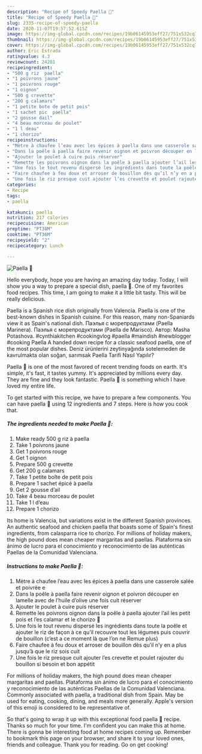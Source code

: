 ```yaml
---
description: "Recipe of Speedy Paella 🥘"
title: "Recipe of Speedy Paella 🥘"
slug: 2335-recipe-of-speedy-paella
date: 2020-11-07T19:57:52.615Z
image: https://img-global.cpcdn.com/recipes/19b06145953eff27/751x532cq70/paella-🥘-photo-principale-de-la-recette.jpg
thumbnail: https://img-global.cpcdn.com/recipes/19b06145953eff27/751x532cq70/paella-🥘-photo-principale-de-la-recette.jpg
cover: https://img-global.cpcdn.com/recipes/19b06145953eff27/751x532cq70/paella-🥘-photo-principale-de-la-recette.jpg
author: Eric Estrada
ratingvalue: 4.3
reviewcount: 24201
recipeingredient:
- "500 g riz  paella"
- "1 poivrons jaune"
- "1 poivrons rouge"
- "1 oignon"
- "500 g crevette"
- "200 g calamars"
- "1 petite bote de petit pois"
- "1 sachet pic  paella"
- "2 gousse dail"
- "4 beau morceau de poulet"
- "1 l deau"
- "1 chorizo"
recipeinstructions:
- "Mètre à chaufee l’eau avec les épices à paella dans une casserole salée et poivrée e"
- "Dans la poêle à paella faire revenir oignon et poivron découper en lamelle avec de l’huile d’olive une fois cuit réserver"
- "Ajouter le poulet à cuire puis réserver"
- "Remette les poivrons oignon dans la poêle à paella ajouter l’ail les petit pois et l’es calamar et le chorizo 🐙"
- "Une fois le tout revenu dispersé les ingrédients dans toute la poêle et ajouter le riz de façon à ce qu’il recouvre tout les légumes puis couvrir de bouillon (c’est a ce moment là que l’on ne Remue plus)"
- "Faire chaufee à feu doux et arroser de bouillon dès qu’il n’y en a plus jusqu’à que le riz sois cuit"
- "Une fois le riz presque cuit ajouter l’es crevette et poulet rajouter du bouillon si besoin et bon appétit"
categories:
- Recipe
tags:
- paella

katakunci: paella 
nutrition: 217 calories
recipecuisine: American
preptime: "PT38M"
cooktime: "PT36M"
recipeyield: "2"
recipecategory: Lunch

---
```



![Paella 🥘](https://img-global.cpcdn.com/recipes/19b06145953eff27/751x532cq70/paella-🥘-photo-principale-de-la-recette.jpg)

Hello everybody, hope you are having an amazing day today. Today, I will show you a way to prepare a special dish, paella 🥘. One of my favorites food recipes. This time, I am going to make it a little bit tasty. This will be really delicious.

Paella is a Spanish rice dish originally from Valencia. Paella is one of the best-known dishes in Spanish cuisine. For this reason, many non-Spaniards view it as Spain&#39;s national dish. Паэлья с морепродуктами (Paella Marinera). Паэлья с морепродуктами (Paella de Marisco). Автор: Masha Potashova. #cynthiakitchen #cookingvlog #paella #maindish #newblogger #cooking Paella A handed down recipe for a classic seafood paella, one of the most popular dishes. Deniz ürünlerini zeytinyağında sotelemeden de kavrulmakta olan soğan, sarımsak Paella Tarifi Nasıl Yapılır?

Paella 🥘 is one of the most favored of recent trending foods on earth. It's simple, it's fast, it tastes yummy. It's appreciated by millions every day. They are fine and they look fantastic. Paella 🥘 is something which I have loved my entire life.


To get started with this recipe, we have to prepare a few components. You can have paella 🥘 using 12 ingredients and 7 steps. Here is how you cook that.

<!--inarticleads1-->

##### The ingredients needed to make Paella 🥘:

1. Make ready 500 g riz à paella
1. Take 1 poivrons jaune
1. Get 1 poivrons rouge
1. Get 1 oignon
1. Prepare 500 g crevette
1. Get 200 g calamars
1. Take 1 petite boîte de petit pois
1. Prepare 1 sachet épicé à paella
1. Get 2 gousse d’ail
1. Take 4 beau morceau de poulet
1. Take 1 l d’eau
1. Prepare 1 chorizo


Its home is Valencia, but variations exist in the different Spanish provinces. An authentic seafood and chicken paella that boasts some of Spain&#39;s finest ingredients, from calasparra rice to chorizo. For millions of holiday makers, the high pound does mean cheaper margaritas and paellas. Plataforma sin ánimo de lucro para el conocimiento y reconocimiento de las auténticas Paellas de la Comunidad Valenciana. 

<!--inarticleads2-->

##### Instructions to make Paella 🥘:

1. Mètre à chaufee l’eau avec les épices à paella dans une casserole salée et poivrée e
1. Dans la poêle à paella faire revenir oignon et poivron découper en lamelle avec de l’huile d’olive une fois cuit réserver
1. Ajouter le poulet à cuire puis réserver
1. Remette les poivrons oignon dans la poêle à paella ajouter l’ail les petit pois et l’es calamar et le chorizo 🐙
1. Une fois le tout revenu dispersé les ingrédients dans toute la poêle et ajouter le riz de façon à ce qu’il recouvre tout les légumes puis couvrir de bouillon (c’est a ce moment là que l’on ne Remue plus)
1. Faire chaufee à feu doux et arroser de bouillon dès qu’il n’y en a plus jusqu’à que le riz sois cuit
1. Une fois le riz presque cuit ajouter l’es crevette et poulet rajouter du bouillon si besoin et bon appétit


For millions of holiday makers, the high pound does mean cheaper margaritas and paellas. Plataforma sin ánimo de lucro para el conocimiento y reconocimiento de las auténticas Paellas de la Comunidad Valenciana. Commonly associated with paella, a traditional dish from Spain. May be used for eating, cooking, dining, and meals more generally. Apple&#39;s version of this emoji is considered to be representative of. 

So that's going to wrap it up with this exceptional food paella 🥘 recipe. Thanks so much for your time. I'm confident you can make this at home. There is gonna be interesting food at home recipes coming up. Remember to bookmark this page on your browser, and share it to your loved ones, friends and colleague. Thank you for reading. Go on get cooking!
